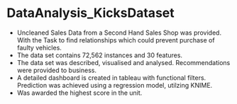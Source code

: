 # DataAnalysis_KicksDataset
- Uncleaned Sales Data from a Second Hand Sales Shop was provided. With the Task to find relationships which could prevent purchase of faulty vehicles.
- The data set contains 72,562 instances and 30 features.
- The data set was described, visualised and analysed. Recommendations were provided to business.  
- A detailed dashboard is created in tableau with functional filters. Prediction was achieved using a regression model, utilzing KNIME.
- Was awarded the highest score in the unit.
